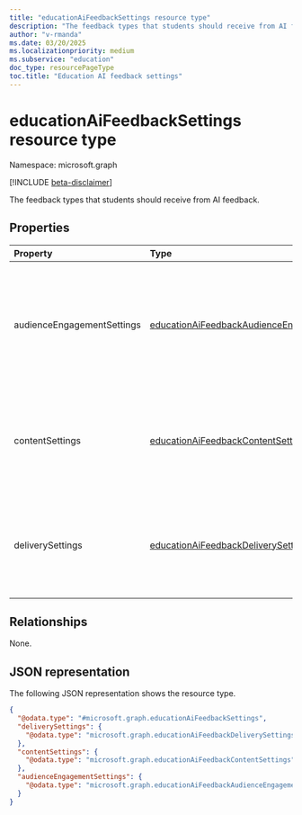 ```yaml
---
title: "educationAiFeedbackSettings resource type"
description: "The feedback types that students should receive from AI feedback."
author: "v-rmanda"
ms.date: 03/20/2025
ms.localizationpriority: medium
ms.subservice: "education"
doc_type: resourcePageType
toc.title: "Education AI feedback settings"
---
```


# educationAiFeedbackSettings resource type

Namespace: microsoft.graph

[!INCLUDE [beta-disclaimer](../../includes/beta-disclaimer.md)]

The feedback types that students should receive from AI feedback.


## Properties
|Property|Type|Description|
|:---|:---|:---|
|audienceEngagementSettings|[educationAiFeedbackAudienceEngagementSettings](../resources/educationaifeedbackaudienceengagementsettings.md)|The audience engagement related feedback types that students should receive from the AI feedback.|
|contentSettings|[educationAiFeedbackContentSettings](../resources/educationaifeedbackcontentsettings.md)|The content related feedback types that students should receive from the AI feedback.|
|deliverySettings|[educationAiFeedbackDeliverySettings](../resources/educationaifeedbackdeliverysettings.md)|The delivery related feedback types that students should receive from the AI feedback.|

## Relationships
None.

## JSON representation
The following JSON representation shows the resource type.
<!-- {
  "blockType": "resource",
  "@odata.type": "microsoft.graph.educationAiFeedbackSettings"
}
-->
``` json
{
  "@odata.type": "#microsoft.graph.educationAiFeedbackSettings",
  "deliverySettings": {
    "@odata.type": "microsoft.graph.educationAiFeedbackDeliverySettings"
  },
  "contentSettings": {
    "@odata.type": "microsoft.graph.educationAiFeedbackContentSettings"
  },
  "audienceEngagementSettings": {
    "@odata.type": "microsoft.graph.educationAiFeedbackAudienceEngagementSettings"
  }
}
```

